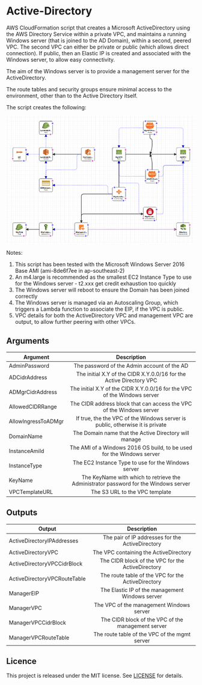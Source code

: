 # Active-Directory

AWS CloudFormation script that creates a Microsoft ActiveDirectory using the AWS Directory Service within a private VPC, and maintains
a running Windows server (that is joined to the AD Domain), within a second, peered VPC.  The second VPC can either be private or
public (which allows direct connection).  If public, then an Elastic IP is created and associated with the Windows server, to allow
easy connectivity.

The aim of the Windows server is to provide a management server for the ActiveDirectory.

The route tables and security groups ensure minimal access to the environment, other than to the Active Directory itself.

The script creates the following:

![alt text](https://github.com/gford1000-aws/active-directory/blob/master/Active-Directory%20Design.png "Script per designer")

Notes:

1. This script has been tested with the Microsoft Windows Server 2016 Base AMI (ami-8de6f7ee in ap-southeast-2)
2. An m4.large is recommended as the smallest EC2 Instance Type to use for the Windows server - t2.xxx get credit exhaustion too quickly
3. The Windows server will reboot to ensure the Domain has been joined correctly
4. The Windows server is managed via an Autoscaling Group, which triggers a Lambda function to associate the EIP, if the VPC is public.
5. VPC details for both the ActiveDirectory VPC and management VPC are output, to allow further peering with other VPCs.


## Arguments

| Argument            | Description                                                                          |
| ------------------- |:------------------------------------------------------------------------------------:|
| AdminPassword       | The password of the Admin account of the AD                                          |
| ADCidrAddress       | The initial X.Y of the CIDR X.Y.0.0/16 for the Active Directory VPC                  |
| ADMgrCidrAddress    | The initial X.Y of the CIDR X.Y.0.0/16 for the VPC of the Windows server             |
| AllowedCIDRRange    | The CIDR address block that can access the VPC of the Windows server                 |
| AllowIngressToADMgr | If true, the the VPC of the Windows server is public, otherwise it is private        |
| DomainName          | The Domain name that the Active Directory will manage                                |
| InstanceAmiId       | The AMI of a Windows 2016 OS build, to be used for the Windows server                |
| InstanceType        | The EC2 Instance Type to use for the Windows server                                  |
| KeyName             | The KeyName with which to retrieve the Administrator password for the Windows server |
| VPCTemplateURL      | The S3 URL to the VPC template                                                       |


## Outputs

| Output                        | Description                                        |
| ----------------------------- |:--------------------------------------------------:|
| ActiveDirectoryIPAddresses    | The pair of IP addresses for the ActiveDirectory   |
| ActiveDirectoryVPC            | The VPC containing the ActiveDirectory             |
| ActiveDirectoryVPCCidrBlock   | The CIDR block of the VPC for the ActiveDirectory  |
| ActiveDirectoryVPCRouteTable  | The route table of the VPC for the ActiveDirectory |
| ManagerEIP                    | The Elastic IP of the management Windows server    |
| ManagerVPC                    | The VPC of the management Windows server           |
| ManagerVPCCidrBlock           | The CIDR block of the VPC of the management server |
| ManagerVPCRouteTable          | The route table of the VPC of the mgmt server      |

## Licence

This project is released under the MIT license. See [LICENSE](LICENSE) for details.

